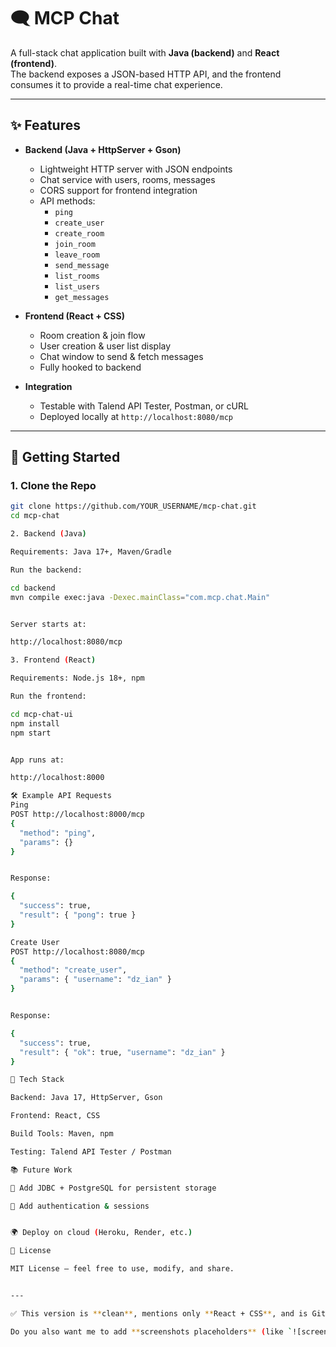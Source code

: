 # 🗨️ MCP Chat

A full-stack chat application built with **Java (backend)** and **React (frontend)**.  
The backend exposes a JSON-based HTTP API, and the frontend consumes it to provide a real-time chat experience.  

---

## ✨ Features

- **Backend (Java + HttpServer + Gson)**  
  - Lightweight HTTP server with JSON endpoints  
  - Chat service with users, rooms, messages  
  - CORS support for frontend integration  
  - API methods:  
    - `ping`  
    - `create_user`  
    - `create_room`  
    - `join_room`  
    - `leave_room`  
    - `send_message`  
    - `list_rooms`  
    - `list_users`  
    - `get_messages`  

- **Frontend (React + CSS)**  
  - Room creation & join flow  
  - User creation & user list display  
  - Chat window to send & fetch messages  
  - Fully hooked to backend  

- **Integration**  
  - Testable with Talend API Tester, Postman, or cURL  
  - Deployed locally at `http://localhost:8080/mcp`  

---

## 🚀 Getting Started

### 1. Clone the Repo
```bash
git clone https://github.com/YOUR_USERNAME/mcp-chat.git
cd mcp-chat

2. Backend (Java)

Requirements: Java 17+, Maven/Gradle

Run the backend:

cd backend
mvn compile exec:java -Dexec.mainClass="com.mcp.chat.Main"


Server starts at:

http://localhost:8080/mcp

3. Frontend (React)

Requirements: Node.js 18+, npm

Run the frontend:

cd mcp-chat-ui
npm install
npm start


App runs at:

http://localhost:8000

🛠 Example API Requests
Ping
POST http://localhost:8000/mcp
{
  "method": "ping",
  "params": {}
}


Response:

{
  "success": true,
  "result": { "pong": true }
}

Create User
POST http://localhost:8080/mcp
{
  "method": "create_user",
  "params": { "username": "dz_ian" }
}


Response:

{
  "success": true,
  "result": { "ok": true, "username": "dz_ian" }
}

🧰 Tech Stack

Backend: Java 17, HttpServer, Gson

Frontend: React, CSS

Build Tools: Maven, npm

Testing: Talend API Tester / Postman

📚 Future Work

🔗 Add JDBC + PostgreSQL for persistent storage

👤 Add authentication & sessions


🌍 Deploy on cloud (Heroku, Render, etc.)

📜 License

MIT License – feel free to use, modify, and share.


---

✅ This version is **clean**, mentions only **React + CSS**, and is GitHub-ready.  

Do you also want me to add **screenshots placeholders** (like `![screenshot](screenshots/app.png)`) so your GitHub README can later showcase your frontend UI?


